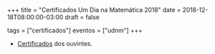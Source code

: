 +++
title = "Certificados Um Dia na Matemática 2018"
date = 2018-12-18T08:00:00-03:00
draft = false

tags = ["certificados"]
eventos = ["udnm"]
+++

- [Certificados](/arquivos/2018/udnm/udnm_ouvintes_2018.pdf) dos ouvintes.
